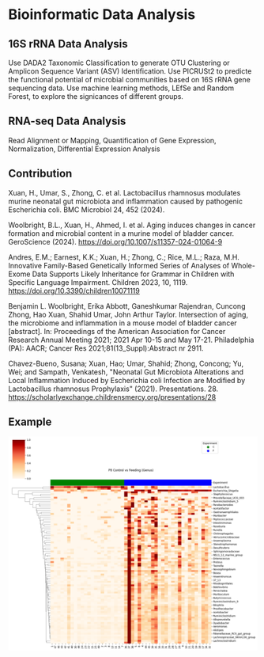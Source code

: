 # Bioinformatic Data Analysis

## 16S rRNA Data Analysis
Use DADA2 Taxonomic Classification to generate OTU Clustering or Amplicon Sequence Variant (ASV) Identification. Use PICRUSt2 to predicte the functional potential of microbial communities based on 16S rRNA gene sequencing data. 
Use machine learning methods, LEfSe and Random Forest, to explore the signicances of different groups.
## RNA-seq Data Analysis
Read Alignment or Mapping, Quantification of Gene Expression, Normalization, Differential Expression Analysis

## Contribution
Xuan, H., Umar, S., Zhong, C. et al. Lactobacillus rhamnosus modulates murine neonatal gut microbiota and inflammation caused by pathogenic Escherichia coli. BMC Microbiol 24, 452 (2024).

Woolbright, B.L., Xuan, H., Ahmed, I. et al. Aging induces changes in cancer formation and microbial content in a murine model of bladder cancer. GeroScience (2024). https://doi.org/10.1007/s11357-024-01064-9

Andres, E.M.; Earnest, K.K.; Xuan, H.; Zhong, C.; Rice, M.L.; Raza, M.H. Innovative Family-Based Genetically Informed Series of Analyses of Whole-Exome Data Supports Likely Inheritance for Grammar in Children with Specific Language Impairment. Children 2023, 10, 1119. https://doi.org/10.3390/children10071119

Benjamin L. Woolbright, Erika Abbott, Ganeshkumar Rajendran, Cuncong Zhong, Hao Xuan, Shahid Umar, John Arthur Taylor. Intersection of aging, the microbiome and inflammation in a mouse model of bladder cancer [abstract]. In: Proceedings of the American Association for Cancer Research Annual Meeting 2021; 2021 Apr 10-15 and May 17-21. Philadelphia (PA): AACR; Cancer Res 2021;81(13_Suppl):Abstract nr 2911.

Chavez-Bueno, Susana; Xuan, Hao; Umar, Shahid; Zhong, Concong; Yu, Wei; and Sampath, Venkatesh, "Neonatal Gut Microbiota Alterations and Local Inflammation Induced by Escherichia coli Infection are Modified by Lactobacillus rhamnosus Prophylaxis" (2021). Presentations. 28.
https://scholarlyexchange.childrensmercy.org/presentations/28

## Example
![image info](output.png)
